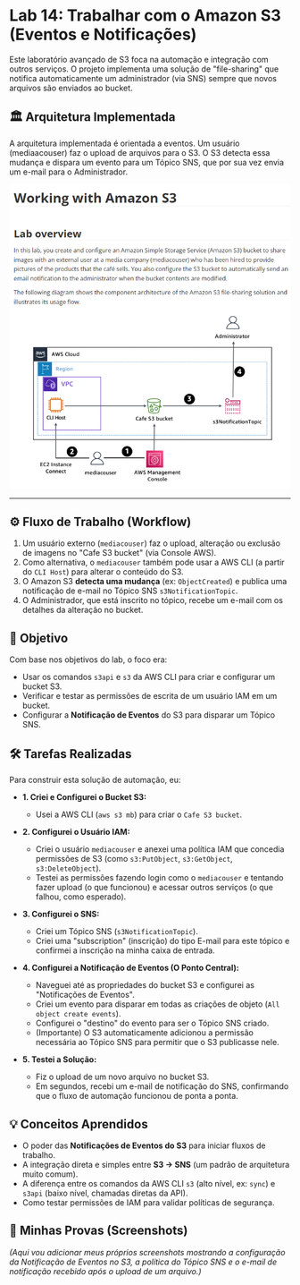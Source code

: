 # Lab 14: Trabalhar com o Amazon S3 (Eventos e Notificações)

Este laboratório avançado de S3 foca na automação e integração com outros serviços. O projeto implementa uma solução de "file-sharing" que notifica automaticamente um administrador (via SNS) sempre que novos arquivos são enviados ao bucket.

## 🏛️ Arquitetura Implementada

A arquitetura implementada é orientada a eventos. Um usuário (mediaacouser) faz o upload de arquivos para o S3. O S3 detecta essa mudança e dispara um evento para um Tópico SNS, que por sua vez envia um e-mail para o Administrador.

![Diagrama da Arquitetura de Notificação de Eventos](./arquitetura-s3-event-notification.png)

---

## ⚙️ Fluxo de Trabalho (Workflow)

1.  Um usuário externo (`mediacouser`) faz o upload, alteração ou exclusão de imagens no "Cafe S3 bucket" (via Console AWS).
2.  Como alternativa, o `mediacouser` também pode usar a AWS CLI (a partir do `CLI Host`) para alterar o conteúdo do S3.
3.  O Amazon S3 **detecta uma mudança** (ex: `ObjectCreated`) e publica uma notificação de e-mail no Tópico SNS `s3NotificationTopic`.
4.  O Administrador, que está inscrito no tópico, recebe um e-mail com os detalhes da alteração no bucket.

## 🎯 Objetivo
Com base nos objetivos do lab, o foco era:
* Usar os comandos `s3api` e `s3` da AWS CLI para criar e configurar um bucket S3.
* Verificar e testar as permissões de escrita de um usuário IAM em um bucket.
* Configurar a **Notificação de Eventos** do S3 para disparar um Tópico SNS.

## 🛠️ Tarefas Realizadas

Para construir esta solução de automação, eu:

* **1. Criei e Configurei o Bucket S3:**
    * Usei a AWS CLI (`aws s3 mb`) para criar o `Cafe S3 bucket`.

* **2. Configurei o Usuário IAM:**
    * Criei o usuário `mediacouser` e anexei uma política IAM que concedia permissões de S3 (como `s3:PutObject`, `s3:GetObject`, `s3:DeleteObject`).
    * Testei as permissões fazendo login como o `mediacouser` e tentando fazer upload (o que funcionou) e acessar outros serviços (o que falhou, como esperado).

* **3. Configurei o SNS:**
    * Criei um Tópico SNS (`s3NotificationTopic`).
    * Criei uma "subscription" (inscrição) do tipo E-mail para este tópico e confirmei a inscrição na minha caixa de entrada.

* **4. Configurei a Notificação de Eventos (O Ponto Central):**
    * Naveguei até as propriedades do bucket S3 e configurei as "Notificações de Eventos".
    * Criei um evento para disparar em todas as criações de objeto (`All object create events`).
    * Configurei o "destino" do evento para ser o Tópico SNS criado.
    * (Importante) O S3 automaticamente adicionou a permissão necessária ao Tópico SNS para permitir que o S3 publicasse nele.

* **5. Testei a Solução:**
    * Fiz o upload de um novo arquivo no bucket S3.
    * Em segundos, recebi um e-mail de notificação do SNS, confirmando que o fluxo de automação funcionou de ponta a ponta.

## 💡 Conceitos Aprendidos
-   O poder das **Notificações de Eventos do S3** para iniciar fluxos de trabalho.
-   A integração direta e simples entre **S3 -> SNS** (um padrão de arquitetura muito comum).
-   A diferença entre os comandos da AWS CLI `s3` (alto nível, ex: `sync`) e `s3api` (baixo nível, chamadas diretas da API).
-   Como testar permissões de IAM para validar políticas de segurança.

## 📸 Minhas Provas (Screenshots)

*(Aqui vou adicionar meus próprios screenshots mostrando a configuração da Notificação de Eventos no S3, a política do Tópico SNS e o e-mail de notificação recebido após o upload de um arquivo.)*
